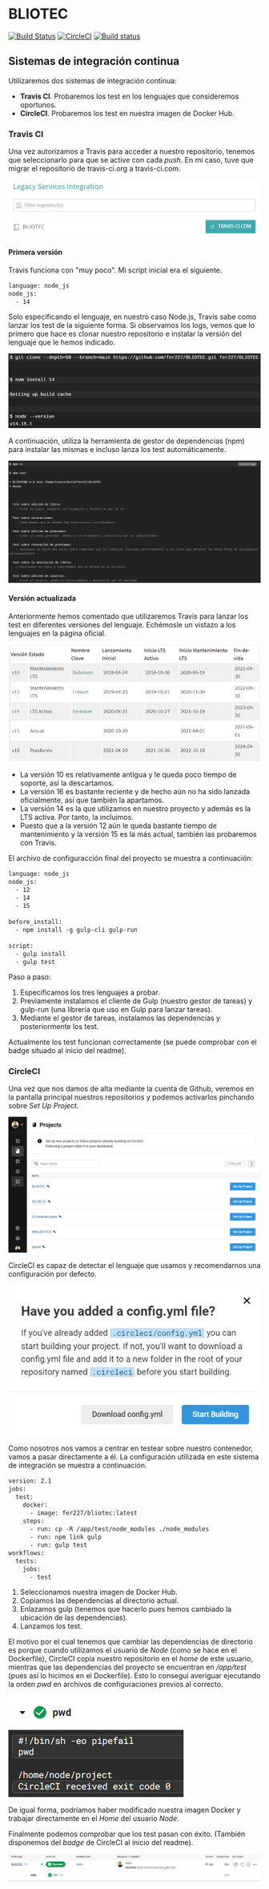 # BLIOTEC

[![Build Status](https://travis-ci.com/fer227/BLIOTEC.svg?branch=main)](https://travis-ci.com/fer227/BLIOTEC) [![CircleCI](https://circleci.com/gh/fer227/BLIOTEC.svg?style=svg)](https://circleci.com/gh/fer227/BLIOTEC) [![Build status](https://ci.appveyor.com/api/projects/status/pt44c0loki51d9tp?svg=true)](https://ci.appveyor.com/project/fer227/bliotec)

## Sistemas de integración continua

Utilizaremos dos sistemas de integración continua:

- **Travis CI**. Probaremos los test en los lenguajes que consideremos oportunos.
- **CircleCI**. Probaremos los test en nuestra imagen de Docker Hub.

### Travis CI
Una vez autorizamos a Travis para acceder a nuestro repositorio, tenemos que seleccionarlo para que se active con cada *push*. En mi caso, tuve que migrar el repositorio de travis-ci.org a travis-ci.com. 

![migracion](./doc/ci_img/travis_migrar.png)

#### **Primera versión**

Travis funciona con "muy poco". Mi script inicial era el siguiente.

```
language: node_js
node_js:
  - 14
```

Solo especificando el lenguaje, en nuestro caso Node.js, Travis sabe como lanzar los test de la siguiente forma. Si observamos los logs, vemos que lo primero que hace es clonar nuestro repositorio e instalar la versión del lenguaje que le hemos indicado.

![auto1](./doc/ci_img/auto_test_passing_1.png)

A continuación, utiliza la herramienta de gestor de dependencias (npm) para instalar las mismas e incluso lanza los test automáticamente.

![auto2](./doc/ci_img/auto_test_passing_2.png)

#### **Versión actualizada**
Anteriormente hemos comentado que utilizaremos Travis para lanzar los test en diferentes versiones del lenguaje. Echémosle un vistazo a los lenguajes en la página oficial.

![lenguajes](./doc/ci_img/lenguajes.png)

- La versión 10 es relativamente antigua y le queda poco tiempo de soporte, así la descartamos.
- La versión 16 es bastante reciente y de hecho aún no ha sido lanzada oficialmente, así que también la apartamos.
- La versión 14 es la que utilizamos en nuestro proyecto y además es la LTS activa. Por tanto, la incluimos.
- Puesto que a la versión 12 aún le queda bastante tiempo de mantenimiento y la versión 15 es la más actual, también las probaremos con Travis.

El archivo de configuracción final del proyecto se muestra a continuación:

```
language: node_js
node_js:
  - 12
  - 14
  - 15

before_install:
  - npm install -g gulp-cli gulp-run

script:
  - gulp install
  - gulp test
```

Paso a paso:

1. Especificamos los tres lenguajes a probar.
2. Previamente instalamos el cliente de Gulp (nuestro gestor de tareas) y gulp-run (una librería que uso en Gulp para lanzar tareas).
3. Mediante el gestor de tareas, instalamos las dependencias y posteriormente los test.

Actualmente los test funcionan correctamente (se puede comprobar con el badge situado al inicio del readme).

### CircleCI
Una vez que nos damos de alta mediante la cuenta de Github, veremos en la pantalla principal nuestros repositorios y podemos activarlos pinchando sobre *Set Up Project*.

![inicio](./doc/ci_img/circleci_inicio.png)

CircleCI es capaz de detectar el lenguaje que usamos y recomendarnos una configuración por defecto.

![propio](./doc/ci_img/propio_script.png)

Como nosotros nos vamos a centrar en testear sobre nuestro contenedor, vamos a pasar directamente a él. La configuración utilizada en este sistema de integración se muestra a continuación.

```
version: 2.1
jobs:
  test:
    docker:
      - image: fer227/bliotec:latest
    steps:
      - run: cp -R /app/test/node_modules ./node_modules
      - run: npm link gulp
      - run: gulp test
workflows:
  tests:
    jobs:
      - test
```

 1. Seleccionamos nuestra imagen de Docker Hub.
 2. Copiamos las dependencias al directorio actual.
 3. Enlazamos gulp (tenemos que hacerlo pues hemos cambiado la ubicación de las dependencias).
 4. Lanzamos los test.

 El motivo por el cual tenemos que cambiar las dependencias de directorio es porque cuando utilizamos el usuario de *Node* (como se hace en el Dockerfile), CircleCI copia nuestro repositorio en el *home* de este usuario, mientras que las dependencias del proyecto se encuentran en */app/test* (pues así lo hicimos en el Dockerfile). Esto lo conseguí averiguar ejecutando la orden *pwd* en archivos de configuraciones previos al correcto.

![propio](./doc/ci_img/pwd.png)
 
 De igual forma, podríamos haber modificado nuestra imagen Docker y trabajar directamente en el *Home* del usuario *Node*.

 Finalmente podemos comprobar que los test pasan con éxito. (También disponemos del *badge* de CircleCI al inicio del readme).

 ![circleciok](./doc/ci_img/circleci_ok.png)